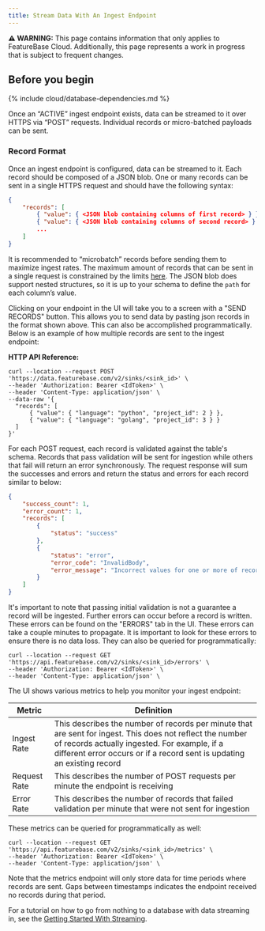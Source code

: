 ```yaml
---
title: Stream Data With An Ingest Endpoint
---
```


**⚠ WARNING:** This page contains information that only applies to FeatureBase Cloud. Additionally, this page represents a work in progress that is subject to frequent changes.

## Before you begin

{% include cloud/database-dependencies.md %}

Once an “ACTIVE” ingest endpoint exists, data can be streamed to it over HTTPS via “POST” requests. Individual records or micro-batched payloads can be sent.

### Record Format

Once an ingest endpoint is configured, data can be streamed to it. Each record should be composed of a JSON blob. One or many records can be sent in a single HTTPS request and should have the following syntax:

```json
{
    "records": [
        { "value": { <JSON blob containing columns of first record> } },
        { "value": { <JSON blob containing columns of second record> } },
        ...
    ]
}
```

It is recommended to “microbatch” records before sending them to maximize ingest rates. The maximum amount of records that can be sent in a single request is constrained by the limits [here](/cloud/cloud-data-ingestion/streaming-https-endpoint/cloud-streaming-overview). The JSON blob does support nested structures, so it is up to your schema to define the `path` for each column’s value.

Clicking on your endpoint in the UI will take you to a screen with a "SEND RECORDS" button. This allows you to send data by pasting json records in the format shown above. This can also be accomplished programmatically. Below is an example of how multiple records are sent to the ingest endpoint:


**HTTP API Reference:**
```shell
curl --location --request POST 'https://data.featurebase.com/v2/sinks/<sink_id>' \
--header 'Authorization: Bearer <IdToken>' \
--header 'Content-Type: application/json' \
--data-raw '{
  "records": [
      { "value": { "language": "python", "project_id": 2 } },
      { "value": { "language": "golang", "project_id": 3 } }
  ]
}'
```

For each POST request, each record is validated against the table's schema. Records that pass validation will be sent for ingestion while others that fail will return an error synchronously. The request response will sum the successes and errors and return the status and errors for each record similar to below:

```json
{
    "success_count": 1,
    "error_count": 1,
    "records": [
        {
            "status": "success"
        },
        {
            "status": "error",
            "error_code": "InvalidBody",
            "error_message": "Incorrect values for one or more of record fields"
        }
    ]
}
```

It's important to note that passing initial validation is not a guarantee a record will be ingested. Further errors can occur before a record is written. These errors can be found on the "ERRORS" tab in the UI. These errors can take a couple minutes to propagate. It is important to look for these errors to ensure there is no data loss. They can also be queried for programmatically:

```shell
curl --location --request GET 'https://api.featurebase.com/v2/sinks/<sink_id>/errors' \
--header 'Authorization: Bearer <IdToken>' \
--header 'Content-Type: application/json' \
```

The UI shows various metrics to help you monitor your ingest endpoint:

|Metric | Definition  |
| --- | ----------- |
|Ingest Rate   |  This describes the number of records per minute that are sent for ingest. This does not reflect the number of records actually ingested. For example, if a different error occurs or if a record sent is updating an existing record |
|Request Rate   |  This describes the number of POST requests per minute the endpoint is receiving |
|Error Rate     | This describes the number of records that failed validation per minute that were not sent for ingestion|

These metrics can be queried for programmatically as well:

```shell
curl --location --request GET 'https://api.featurebase.com/v2/sinks/<sink_id>/metrics' \
--header 'Authorization: Bearer <IdToken>' \
--header 'Content-Type: application/json' \
```

Note that the metrics endpoint will only store data for time periods where records are sent. Gaps between timestamps indicates the endpoint received no records during that period.

For a tutorial on how to go from nothing to a database with data streaming in, see the [Getting Started With Streaming](/cloud/cloud-data-ingestion/streaming-https-endpoint/cloud-streaming-quickstart).
